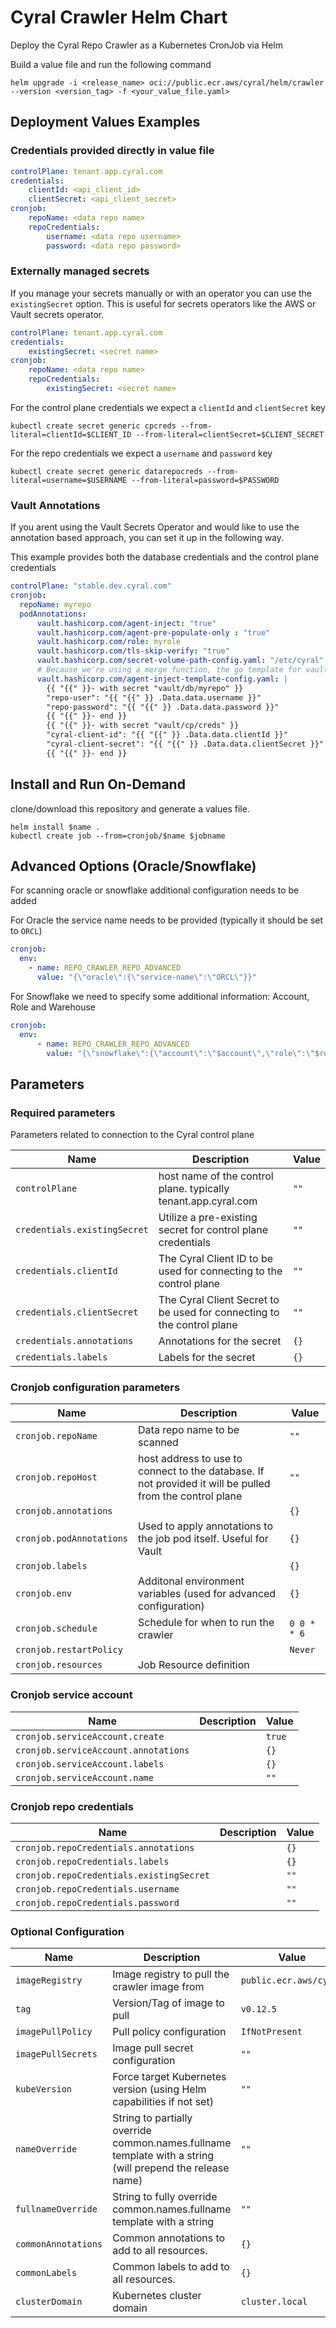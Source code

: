 # Cyral Crawler Helm Chart

Deploy the Cyral Repo Crawler as a Kubernetes CronJob via Helm

Build a value file and run the following command

```shell
helm upgrade -i <release_name> oci://public.ecr.aws/cyral/helm/crawler --version <version_tag> -f <your_value_file.yaml>
```

## Deployment Values Examples

### Credentials provided directly in value file

```yaml
controlPlane: tenant.app.cyral.com
credentials:
    clientId: <api_client_id>
    clientSecret: <api_client_secret>
cronjob:
    repoName: <data repo name>
    repoCredentials:
        username: <data repo username>
        password: <data repo password>
```

### Externally managed secrets

If you manage your secrets manually or with an operator you can use the `existingSecret` option.
This is useful for secrets operators like the AWS or Vault secrets operator.

```yaml
controlPlane: tenant.app.cyral.com
credentials:
    existingSecret: <secret name>
cronjob:
    repoName: <data repo name>
    repoCredentials:
        existingSecret: <secret name>
```

For the control plane credentials we expect a `clientId` and `clientSecret` key

```shell
kubectl create secret generic cpcreds --from-literal=clientId=$CLIENT_ID --from-literal=clientSecret=$CLIENT_SECRET
```

For the repo credentials we expect a `username` and `password` key

```shell
kubectl create secret generic datarepocreds --from-literal=username=$USERNAME --from-literal=password=$PASSWORD
```

### Vault Annotations

If you arent using the Vault Secrets Operator and would like to use the annotation based approach, you can set it up in the following way.

This example provides both the database credentials and the control plane credentials

```yaml
controlPlane: "stable.dev.cyral.com"
cronjob:
  repoName: myrepo
  podAnnotations:
      vault.hashicorp.com/agent-inject: "true"
      vault.hashicorp.com/agent-pre-populate-only : "true"
      vault.hashicorp.com/role: myrole
      vault.hashicorp.com/tls-skip-verify: "true"
      vault.hashicorp.com/secret-volume-path-config.yaml: "/etc/cyral"
      # Because we're using a merge function, the go template for vault needs to be escaped
      vault.hashicorp.com/agent-inject-template-config.yaml: |
        {{ "{{" }}- with secret "vault/db/myrepo" }}
        "repo-user": "{{ "{{" }} .Data.data.username }}"
        "repo-password": "{{ "{{" }} .Data.data.password }}"
        {{ "{{" }}- end }}
        {{ "{{" }}- with secret "vault/cp/creds" }}
        "cyral-client-id": "{{ "{{" }} .Data.data.clientId }}"
        "cyral-client-secret": "{{ "{{" }} .Data.data.clientSecret }}"
        {{ "{{" }}- end }}
```

## Install and Run On-Demand

clone/download this repository and generate a values file.

```shell
helm install $name .
kubectl create job --from=cronjob/$name $jobname
```

## Advanced Options (Oracle/Snowflake)

For scanning oracle or snowflake additional configuration needs to be added

For Oracle the service name needs to be provided (typically it should be set to `ORCL`)

```yaml
cronjob:
  env:
    - name: REPO_CRAWLER_REPO_ADVANCED
      value: "{\"oracle\":{\"service-name\":\"ORCL\"}}"
```

For Snowflake we need to specify some additional information: Account, Role and Warehouse

```yaml
cronjob:
  env:
      - name: REPO_CRAWLER_REPO_ADVANCED
        value: "{\"snowflake\":{\"account\":\"$account\",\"role\":\"$role\",\"warehouse\":\"$warehouse\"}}"
```

## Parameters

### Required parameters

Parameters related to connection to the Cyral control plane

| Name                         | Description                                                            | Value |
| ---------------------------- | ---------------------------------------------------------------------- | ----- |
| `controlPlane`               | host name of the control plane. typically tenant.app.cyral.com         | `""`  |
| `credentials.existingSecret` | Utilize a pre-existing secret for control plane credentials            | `""`  |
| `credentials.clientId`       | The Cyral Client ID to be used for connecting to the control plane     | `""`  |
| `credentials.clientSecret`   | The Cyral Client Secret to be used for connecting to the control plane | `""`  |
| `credentials.annotations`    | Annotations for the secret                                             | `{}`  |
| `credentials.labels`         | Labels for the secret                                                  | `{}`  |

### Cronjob configuration parameters

| Name                     | Description                                                                                              | Value       |
| ------------------------ | -------------------------------------------------------------------------------------------------------- | ----------- |
| `cronjob.repoName`       | Data repo name to be scanned                                                                             | `""`        |
| `cronjob.repoHost`       | host address to use to connect to the database. If not provided it will be pulled from the control plane | `""`        |
| `cronjob.annotations`    |                                                                                                          | `{}`        |
| `cronjob.podAnnotations` | Used to apply annotations to the job pod itself. Useful for Vault                                        | `{}`        |
| `cronjob.labels`         |                                                                                                          | `{}`        |
| `cronjob.env`            | Additonal environment variables (used for advanced configuration)                                        | `{}`        |
| `cronjob.schedule`       | Schedule for when to run the crawler                                                                     | `0 0 * * 6` |
| `cronjob.restartPolicy`  |                                                                                                          | `Never`     |
| `cronjob.resources`      | Job Resource definition                                                                                  |             |

### Cronjob service account

| Name                                 | Description | Value  |
| ------------------------------------ | ----------- | ------ |
| `cronjob.serviceAccount.create`      |             | `true` |
| `cronjob.serviceAccount.annotations` |             | `{}`   |
| `cronjob.serviceAccount.labels`      |             | `{}`   |
| `cronjob.serviceAccount.name`        |             | `""`   |

### Cronjob repo credentials

| Name                                     | Description | Value |
| ---------------------------------------- | ----------- | ----- |
| `cronjob.repoCredentials.annotations`    |             | `{}`  |
| `cronjob.repoCredentials.labels`         |             | `{}`  |
| `cronjob.repoCredentials.existingSecret` |             | `""`  |
| `cronjob.repoCredentials.username`       |             | `""`  |
| `cronjob.repoCredentials.password`       |             | `""`  |

### Optional Configuration

| Name                | Description                                                                                               | Value                  |
| ------------------- | --------------------------------------------------------------------------------------------------------- | ---------------------- |
| `imageRegistry`     | Image registry to pull the crawler image from                                                             | `public.ecr.aws/cyral` |
| `tag`               | Version/Tag of image to pull                                                                              | `v0.12.5`              |
| `imagePullPolicy`   | Pull policy configuration                                                                                 | `IfNotPresent`         |
| `imagePullSecrets`  | Image pull secret configuration                                                                           | `""`                   |
| `kubeVersion`       | Force target Kubernetes version (using Helm capabilities if not set)                                      | `""`                   |
| `nameOverride`      | String to partially override common.names.fullname template with a string (will prepend the release name) | `""`                   |
| `fullnameOverride`  | String to fully override common.names.fullname template with a string                                     | `""`                   |
| `commonAnnotations` | Common annotations to add to all resources.                                                               | `{}`                   |
| `commonLabels`      | Common labels to add to all resources.                                                                    | `{}`                   |
| `clusterDomain`     | Kubernetes cluster domain                                                                                 | `cluster.local`        |
